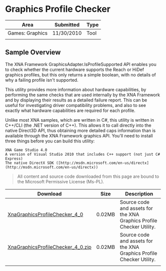 # Graphics Profile Checker

|Area|Submitted|Type|
|-|-|-|
Games: Graphics|11/30/2010|Tool
||||

## Sample Overview

The XNA Framework GraphicsAdapter.IsProfileSupported API enables you to check whether the current hardware supports the Reach or HiDef graphics profiles, but this only returns a simple boolean, with no details of why a failing profile isn't supported.

This utility provides more information about hardware capabilities, by performing the same checks that are used internally by the XNA Framework and by displaying their results as a detailed failure report. This can be useful for investigating driver compatibility problems, and also to see exactly what hardware capabilities are required for each profile.

Unlike most XNA samples, which are written in C#, this utility is written in C++/CLI (the .NET version of C++). This allows it to call directly into the native Direct3D API, thus obtaining more detailed caps information than is available through the XNA Framework graphics API. You'll need to install three things before you can build this utility:

    XNA Game Studio 4.0
    A version of Visual Studio 2010 that includes C++ support (not just C# Express)
    The native DirectX SDK ([http://msdn.microsoft.com/en-us/directx](http://msdn.microsoft.com/en-us/directx))

> All content and source code downloaded from this page are bound to the Microsoft Permissive License (Ms-PL).

Download | Size | Description
---|---|---|
[XnaGraphicsProfileChecker_4_0](https://github.com/simondarksidej/XNAGameStudio/tree/archive/Samples/XnaGraphicsProfileChecker_4_0) | 0.02MB | Source code and assets for the XNA Graphics Profile Checker Utility.
[XnaGraphicsProfileChecker_4_0.zip](https://github.com/simondarksidej/XNAGameStudioZips/raw/zips/XnaGraphicsProfileChecker_4_0.zip) | 0.02MB | Source code and assets for the XNA Graphics Profile Checker Utility.
||||
